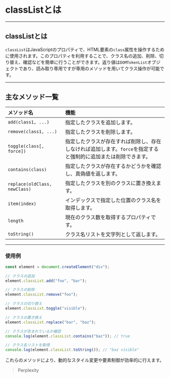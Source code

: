 # classListとは

---

## classListとは

`classList`はJavaScriptのプロパティで、HTML要素の`class`属性を操作するために使用されます。このプロパティを利用することで、クラス名の追加、削除、切り替え、確認などを簡単に行うことができます。返り値は`DOMTokenList`オブジェクトであり、読み取り専用ですが専用のメソッドを用いてクラス操作が可能です。

---

## 主なメソッド一覧

| メソッド名 | 機能 |
| :-- | :-- |
| `add(class1, ...)` | 指定したクラスを追加します。 |
| `remove(class1, ...)` | 指定したクラスを削除します。 |
| `toggle(class[, force])` | 指定したクラスが存在すれば削除し、存在しなければ追加します。`force`を指定すると強制的に追加または削除できます。 |
| `contains(class)` | 指定したクラスが存在するかどうかを確認し、真偽値を返します。 |
| `replace(oldClass, newClass)` | 指定したクラスを別のクラスに置き換えます。 |
| `item(index)` | インデックスで指定した位置のクラス名を取得します。 |
| `length` | 現在のクラス数を取得するプロパティです。 |
| `toString()` | クラス名リストを文字列として返します。 |

---

### 使用例

```javascript
const element = document.createElement("div");

// クラスの追加
element.classList.add("foo", "bar");

// クラスの削除
element.classList.remove("foo");

// クラスの切り替え
element.classList.toggle("visible");

// クラスの置き換え
element.classList.replace("bar", "baz");

// クラスが含まれているか確認
console.log(element.classList.contains("baz")); // true

// クラス名リストを取得
console.log(element.classList.toString()); // "baz visible"
```

これらのメソッドにより、動的なスタイル変更や要素制御が効率的に行えます。

> Perplexity